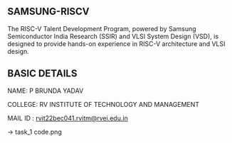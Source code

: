 SAMSUNG-RISCV
-----

The RISC-V Talent Development Program, powered by Samsung Semiconductor India Research (SSIR) and VLSI System Design (VSD), is designed to provide hands-on experience in RISC-V architecture and VLSI design.

BASIC DETAILS
---
NAME: P BRUNDA YADAV 

COLLEGE: RV INSTITUTE OF TECHNOLOGY AND MANAGEMENT

MAIL ID : rvit22bec041.rvitm@rvei.edu.in

-> task_1 code.png

